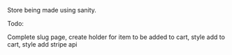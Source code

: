 
Store being made using sanity.


Todo: 

Complete slug page, create holder for item to be added to cart, style
add to cart, style 
add stripe api 


<!-- work on slug page, fix the page text decoration, work on cart -->

